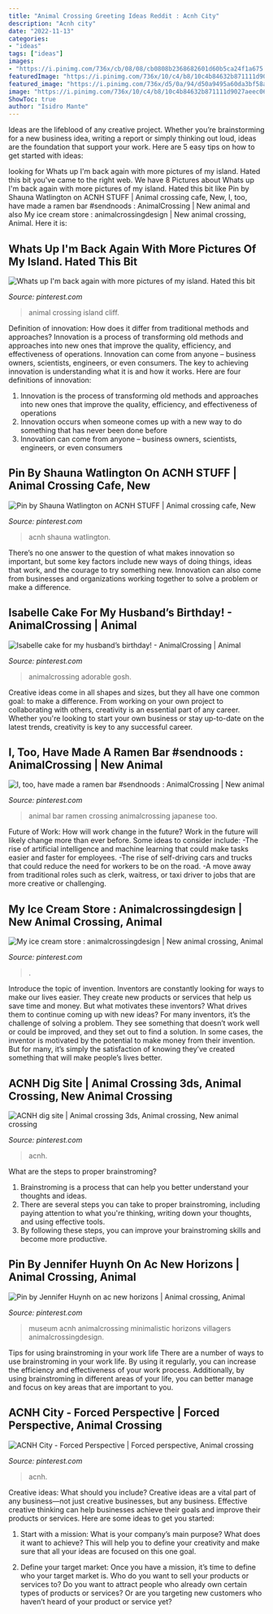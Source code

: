 ```yaml
---
title: "Animal Crossing Greeting Ideas Reddit : Acnh City"
description: "Acnh city"
date: "2022-11-13"
categories:
- "ideas"
tags: ["ideas"]
images:
- "https://i.pinimg.com/736x/cb/08/08/cb0808b2368682601d60b5ca24f1a675.jpg"
featuredImage: "https://i.pinimg.com/736x/10/c4/b8/10c4b84632b871111d9027aeec06ddeb.jpg"
featured_image: "https://i.pinimg.com/736x/d5/0a/94/d50a9495a60da3bf58a2c7ccd6103782.jpg"
image: "https://i.pinimg.com/736x/10/c4/b8/10c4b84632b871111d9027aeec06ddeb.jpg"
ShowToc: true
author: "Isidro Mante"
---
```



Ideas are the lifeblood of any creative project. Whether you’re brainstorming for a new business idea, writing a report or simply thinking out loud, ideas are the foundation that support your work. Here are 5 easy tips on how to get started with ideas: 

	

		
looking for Whats up I&#039;m back again with more pictures of my island. Hated this bit you've came to the right web. We have 8 Pictures about Whats up I&#039;m back again with more pictures of my island. Hated this bit like Pin by Shauna Watlington on ACNH STUFF | Animal crossing cafe, New, I, too, have made a ramen bar #sendnoods : AnimalCrossing | New animal and also My ice cream store : animalcrossingdesign | New animal crossing, Animal. Here it is:
		
    
## Whats Up I&#039;m Back Again With More Pictures Of My Island. Hated This Bit

<img loading=lazy src="https://i.pinimg.com/736x/10/c4/b8/10c4b84632b871111d9027aeec06ddeb.jpg" onerror="this.onerror=null;this.src='https://tse3.mm.bing.net/th?id=OIP.Gbdb6HonGMHFWyb7WkuHHwHaEK&amp;pid=15.1';" alt="Whats up I&#039;m back again with more pictures of my island. Hated this bit">

_Source: pinterest.com_

>animal crossing island cliff. 

	

Definition of innovation: How does it differ from traditional methods and approaches?
Innovation is a process of transforming old methods and approaches into new ones that improve the quality, efficiency, and effectiveness of operations. Innovation can come from anyone – business owners, scientists, engineers, or even consumers. The key to achieving innovation is understanding what it is and how it works. Here are four definitions of innovation: 
1. Innovation is the process of transforming old methods and approaches into new ones that improve the quality, efficiency, and effectiveness of operations 
2. Innovation occurs when someone comes up with a new way to do something that has never been done before 
3. Innovation can come from anyone – business owners, scientists, engineers, or even consumers 

    
## Pin By Shauna Watlington On ACNH STUFF | Animal Crossing Cafe, New

<img loading=lazy src="https://i.pinimg.com/736x/29/19/0d/29190dac8d99d27026110d3b8ea67a73.jpg" onerror="this.onerror=null;this.src='https://tse1.mm.bing.net/th?id=OIP.hebV676Z5Wq7K233DctimwHaEK&amp;pid=15.1';" alt="Pin by Shauna Watlington on ACNH STUFF | Animal crossing cafe, New">

_Source: pinterest.com_

>acnh shauna watlington. 

	

There’s no one answer to the question of what makes innovation so important, but some key factors include new ways of doing things, ideas that work, and the courage to try something new. Innovation can also come from businesses and organizations working together to solve a problem or make a difference.

    
## Isabelle Cake For My Husband’s Birthday! - AnimalCrossing | Animal

<img loading=lazy src="https://i.pinimg.com/736x/d5/0a/94/d50a9495a60da3bf58a2c7ccd6103782.jpg" onerror="this.onerror=null;this.src='https://tse4.mm.bing.net/th?id=OIP.KSKymQyV3hs1rpJnvFV_iQHaNK&amp;pid=15.1';" alt="Isabelle cake for my husband’s birthday! - AnimalCrossing | Animal">

_Source: pinterest.com_

>animalcrossing adorable gosh. 

	

Creative ideas come in all shapes and sizes, but they all have one common goal: to make a difference. From working on your own project to collaborating with others, creativity is an essential part of any career. Whether you're looking to start your own business or stay up-to-date on the latest trends, creativity is key to any successful career.

    
## I, Too, Have Made A Ramen Bar #sendnoods : AnimalCrossing | New Animal

<img loading=lazy src="https://i.pinimg.com/736x/d5/2f/83/d52f83f7749bebacd3a39a84e56ab698.jpg" onerror="this.onerror=null;this.src='https://tse2.mm.bing.net/th?id=OIP.nSHlwWr1AUuIW7dS_E86kQHaEK&amp;pid=15.1';" alt="I, too, have made a ramen bar #sendnoods : AnimalCrossing | New animal">

_Source: pinterest.com_

>animal bar ramen crossing animalcrossing japanese too. 

	

Future of Work: How will work change in the future?
Work in the future will likely change more than ever before. Some ideas to consider include:
-The rise of artificial intelligence and machine learning that could make tasks easier and faster for employees. 
-The rise of self-driving cars and trucks that could reduce the need for workers to be on the road. 
-A move away from traditional roles such as clerk, waitress, or taxi driver to jobs that are more creative or challenging.

    
## My Ice Cream Store : Animalcrossingdesign | New Animal Crossing, Animal

<img loading=lazy src="https://i.pinimg.com/736x/89/cf/06/89cf06167ecc65ab2c6908e8489d7173.jpg" onerror="this.onerror=null;this.src='https://tse2.mm.bing.net/th?id=OIP.JGQiRChvu5ph4aApvfNrYAHaEK&amp;pid=15.1';" alt="My ice cream store : animalcrossingdesign | New animal crossing, Animal">

_Source: pinterest.com_

>. 

	

Introduce the topic of invention.
Inventors are constantly looking for ways to make our lives easier. They create new products or services that help us save time and money. But what motivates these inventors? What drives them to continue coming up with new ideas?
For many inventors, it’s the challenge of solving a problem. They see something that doesn’t work well or could be improved, and they set out to find a solution. In some cases, the inventor is motivated by the potential to make money from their invention. But for many, it’s simply the satisfaction of knowing they’ve created something that will make people’s lives better.

    
## ACNH Dig Site | Animal Crossing 3ds, Animal Crossing, New Animal Crossing

<img loading=lazy src="https://i.pinimg.com/736x/cb/08/08/cb0808b2368682601d60b5ca24f1a675.jpg" onerror="this.onerror=null;this.src='https://tse2.mm.bing.net/th?id=OIP.112Cog8HIIxosg64G2gGAgHaEK&amp;pid=15.1';" alt="ACNH dig site | Animal crossing 3ds, Animal crossing, New animal crossing">

_Source: pinterest.com_

>acnh. 

	

What are the steps to proper brainstroming?
1. Brainstroming is a process that can help you better understand your thoughts and ideas.
2. There are several steps you can take to proper brainstroming, including paying attention to what you're thinking, writing down your thoughts, and using effective tools.
3. By following these steps, you can improve your brainstroming skills and become more productive.

    
## Pin By Jennifer Huynh On Ac New Horizons | Animal Crossing, Animal

<img loading=lazy src="https://i.pinimg.com/736x/76/ff/7b/76ff7b48c28f67cb7638c9554ac93bba.jpg" onerror="this.onerror=null;this.src='https://tse3.mm.bing.net/th?id=OIP.mAZVD1IuVmgs09Zz9o8abwHaEK&amp;pid=15.1';" alt="Pin by Jennifer Huynh on ac new horizons | Animal crossing, Animal">

_Source: pinterest.com_

>museum acnh animalcrossing minimalistic horizons villagers animalcrossingdesign. 

	

Tips for using brainstroming in your work life
There are a number of ways to use brainstroming in your work life. By using it regularly, you can increase the efficiency and effectiveness of your work process. Additionally, by using brainstroming in different areas of your life, you can better manage and focus on key areas that are important to you.

    
## ACNH City - Forced Perspective | Forced Perspective, Animal Crossing

<img loading=lazy src="https://i.pinimg.com/736x/80/2a/4c/802a4ca586d9493eeec23a60c3c8e4d6.jpg" onerror="this.onerror=null;this.src='https://tse2.mm.bing.net/th?id=OIP.00vHRHVuBrPj5KjmXkYiZwHaEL&amp;pid=15.1';" alt="ACNH City - Forced Perspective | Forced perspective, Animal crossing">

_Source: pinterest.com_

>acnh. 

	

Creative ideas: What should you include?
Creative ideas are a vital part of any business—not just creative businesses, but any business. Effective creative thinking can help businesses achieve their goals and improve their products or services. Here are some ideas to get you started:
1. Start with a mission: What is your company’s main purpose? What does it want to achieve? This will help you to define your creativity and make sure that all your ideas are focused on this one goal.

2. Define your target market: Once you have a mission, it’s time to define who your target market is. Who do you want to sell your products or services to? Do you want to attract people who already own certain types of products or services? Or are you targeting new customers who haven’t heard of your product or service yet?

